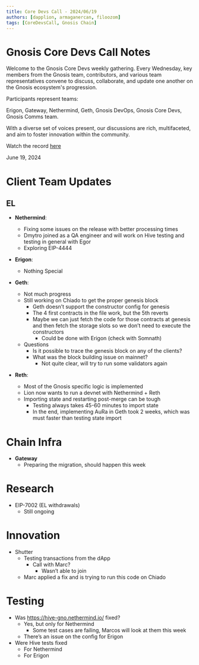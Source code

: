 ```yaml
---
title: Core Devs Call - 2024/06/19
authors: [dapplion, armaganercan, filoozom]
tags: [CoreDevsCall, Gnosis Chain]
---
```


# Gnosis Core Devs Call Notes

Welcome to the Gnosis Core Devs weekly gathering. Every Wednesday, key members from the Gnosis team, contributors, and various team representatives convene to discuss, collaborate, and update one another on the Gnosis ecosystem's progression.

Participants represent teams:

Erigon, Gateway, Nethermind, Geth, Gnosis DevOps, Gnosis Core Devs, Gnosis Comms team.

With a diverse set of voices present, our discussions are rich, multifaceted, and aim to foster innovation within the community.

Watch the record [here](https://youtu.be/n_kkvzgc-Rc)

June 19, 2024

# Client Team Updates
## EL

* **Nethermind**: 
  * Fixing some issues on the release with better processing times
  * Dmytro joined as a QA engineer and will work on Hive testing  and testing in general with Egor
  * Exploring EIP-4444


* **Erigon**: 
    * Nothing Special

* **Geth**:
  * Not much progress
  * Still working on Chiado to get the proper genesis block
    * Geth doesn’t support the constructor config for genesis
    * The 4 first contracts in the file work, but the 5th reverts
    * Maybe we can just fetch the code for those contracts at genesis and then fetch the storage slots so we don’t need to execute the constructors
      * Could be done with Erigon (check with Somnath)
  * Questions
    * Is it possible to trace the genesis block on any of the clients?
    * What was the block building issue on mainnet?
      * Not quite clear, will try to run some validators again


* **Reth**: 
  * Most of the Gnosis specific logic is implemented
  * Lion now wants to run a devnet with Nethermind + Reth
  * Importing state and restarting post-merge can be tough
    * Testing always takes 45-60 minutes to import state
    * In the end, implementing AuRa in Geth took 2 weeks, which was must faster than testing state import


# Chain Infra

* **Gateway**
  * Preparing the migration, should happen this week

# Research

* EIP-7002 (EL withdrawals)
    * Still ongoing

# Innovation

* Shutter
    * Testing transactions from the dApp
        * Call with Marc?
            * Wasn’t able to join
    * Marc applied a fix and is trying to run this code on Chiado


# Testing

* Was https://hive-gno.nethermind.io/ fixed?
    * Yes, but only for Nethermind
        * Some test cases are failing, Marcos will look at them this week
    * There’s an issue on the config for Erigon
* Were Hive tests fixed
    * For Nethermind
    * For Erigon













































